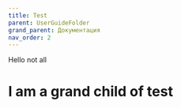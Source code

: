 ```yaml
---
title: Test
parent: UserGuideFolder
grand_parent: Документация
nav_order: 2
---
```


Hello not all

# I am a grand child of test
